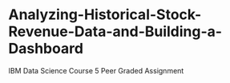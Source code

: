 # Analyzing-Historical-Stock-Revenue-Data-and-Building-a-Dashboard
IBM Data Science Course 5 Peer Graded Assignment
